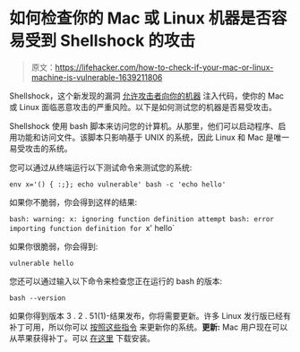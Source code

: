 # 如何检查你的 Mac 或 Linux 机器是否容易受到 Shellshock 的攻击

> 原文：<https://lifehacker.com/how-to-check-if-your-mac-or-linux-machine-is-vulnerable-1639211806>

Shellshock，这个新发现的漏洞 [允许攻击者向你的机器](https://gizmodo.com/why-the-shellshock-bash-bug-could-be-even-worse-than-he-1639047786) 注入代码，使你的 Mac 或 Linux 面临恶意攻击的严重风险。以下是如何测试您的机器是否易受攻击。



Shellshock 使用 bash 脚本来访问您的计算机。从那里，他们可以启动程序、启用功能和访问文件。该脚本只影响基于 UNIX 的系统，因此 Linux 和 Mac 是唯一易受攻击的系统。

您可以通过从终端运行以下测试命令来测试您的系统:

`env x='() { :;}; echo vulnerable' bash -c 'echo hello'`

如果你不脆弱，你会得到这样的结果:

`bash: warning: x: ignoring function definition attempt bash: error importing function definition for `x' hello`

如果你很脆弱，你会得到:

`vulnerable hello`

您还可以通过输入以下命令来检查您正在运行的 bash 的版本:

`bash --version`

如果你得到版本 3 . 2 . 51(1)-结果发布，你将需要更新。许多 Linux 发行版已经有补丁可用，所以你可以 [按照这些指令](http://www.linuxnews.pro/patch-bash-shell-shock-centos-ubuntu/) 来更新你的系统。**更新:** Mac 用户现在可以从苹果获得补丁。可以 [在这里](http://support.apple.com/kb/DL1769) 下载安装。
